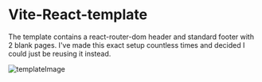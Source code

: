# Vite-React-template
The template contains a react-router-dom header and standard footer with 2 blank pages. I've made this exact setup countless times and decided I could just be reusing it instead.


![templateImage](https://github.com/user-attachments/assets/739f46db-aac0-4fbb-b7f0-411bb2cb5d09)
